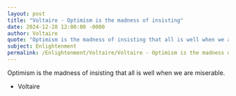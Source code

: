```yaml
---
layout: post
title: "Voltaire - Optimism is the madness of insisting"
date: 2024-12-28 12:00:00 -0000
author: Voltaire
quote: "Optimism is the madness of insisting that all is well when we are miserable."
subject: Enlightenment
permalink: /Enlightenment/Voltaire/Voltaire - Optimism is the madness of insisting
---
```


Optimism is the madness of insisting that all is well when we are miserable.

- Voltaire

